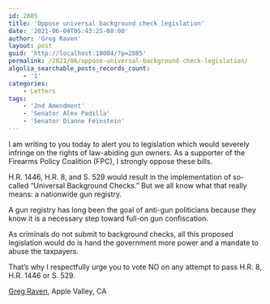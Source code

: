 ```yaml
---
id: 2885
title: 'Oppose universal background check legislation'
date: '2021-06-04T05:43:25-08:00'
author: 'Greg Raven'
layout: post
guid: 'http://localhost:10004/?p=2885'
permalink: /2021/06/oppose-universal-background-check-legislation/
algolia_searchable_posts_records_count:
    - '1'
categories:
    - Letters
tags:
    - '2nd Amendment'
    - 'Senator Alex Padilla'
    - 'Senator Dianne Feinstein'
---
```


I am writing to you today to alert you to legislation which would severely infringe on the rights of law-abiding gun owners. As a supporter of the Firearms Policy Coalition (FPC), I strongly oppose these bills.

H.R. 1446, H.R. 8, and S. 529 would result in the implementation of so-called “Universal Background Checks.” But we all know what that really means: a nationwide gun registry.

A gun registry has long been the goal of anti-gun politicians because they know it is a necessary step toward full-on gun confiscation.

As criminals do not submit to background checks, all this proposed legislation would do is hand the government more power and a mandate to abuse the taxpayers.

That’s why I respectfully urge you to vote NO on any attempt to pass H.R. 8, H.R. 1446 or S. 529.

[Greg Raven](https://www.gregraven.org/), Apple Valley, CA